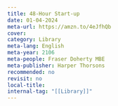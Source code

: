 ```yaml
---
title: 48-Hour Start-up
date: 01-04-2024
meta-url: https://amzn.to/4eJfhQb
cover: 
category: Library
meta-lang: English
meta-year: 2106
meta-people: Fraser Doherty MBE
meta-publisher: Harper Thorsons
recommended: no
revisit: no
local-title: 
internal-tag: "[[Library]]"
---
```

